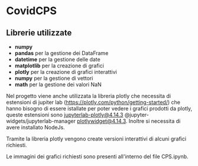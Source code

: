 # CovidCPS

## Librerie utilizzate
- **numpy**
- **pandas** per la gestione dei DataFrame
- **datetime** per la gestione delle date
- **matplotlib** per la creazione di grafici
- **plotly** per la creazione di grafici interattivi
- **numpy** per la gestione di vettori
- **math** per la gestione dei valori NaN

Nel progetto viene anche utilizzata la libreria plotly che necessita di estensioni di jupiter lab  (https://plotly.com/python/getting-started/) che hanno bisogno di essere istallate per poter vedere i grafici prodotti da plotly, queste estensioni sono  jupyterlab-plotly@4.14.3 @jupyter-widgets/jupyterlab-manager plotlywidget@4.14.3. Inoltre si necessita di avere installato NodeJs.

Tramite la libreria plotly vengono create versioni interattivi di alcuni grafici richiesti.

Le immagini dei grafici richiesti sono presenti all'interno del file CPS.ipynb.
